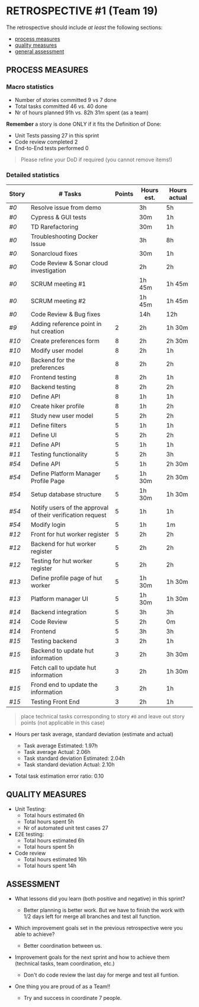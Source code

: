 RETROSPECTIVE #1 (Team 19)
=====================================

The retrospective should include _at least_ the following
sections:

- [process measures](#process-measures)
- [quality measures](#quality-measures)
- [general assessment](#assessment)

## PROCESS MEASURES 

### Macro statistics

- Number of stories committed 9 vs 7 done 
- Total tasks committed 46 vs. 40 done 
- Nr of hours planned 91h vs. 82h 31m spent (as a team)

**Remember** a story is done ONLY if it fits the Definition of Done:
 
- Unit Tests passing 27 in this sprint
- Code review completed 2
- End-to-End tests performed 0

> Please refine your DoD if required (you cannot remove items!) 

### Detailed statistics

| Story  | # Tasks | Points | Hours est. | Hours actual |
|--------|---------|--------|------------|--------------|
| _#0_   | Resolve issue from demo       |       |  3h          |     5h         |
| _#0_   | Cypress & GUI tests  |       | 30m           |        1h       |
| _#0_   | TD Rarefactoring                 |       | 30m           |     1h         |
| _#0_   | Troubleshooting Docker Issue         |       |  3h          |      8h        |
| _#0_   | Sonarcloud fixes                      |       |    30m       |        1h      |
| _#0_   | Code Review & Sonar cloud investigation            |       |     2h       |         2h     |
| _#0_   | SCRUM meeting #1                    |       |     1h 45m    |      1h 45m        |
| _#0_   | SCRUM meeting #2                       |       |    1h 45m        |    1h 45m          |
| _#0_   | Code Review & Bug fixes                    |       |     14h       |      12h        |
| _#9_   | Adding reference point in hut creation  |   2    |    2h        |       1h 30m   |
| _#10_  | Create preferences form                |   8    |      2h       |     2h 30m         |
| _#10_  | Modify user model        |   8    |      2h       |     1h         |
| _#10_  | Backend for the preferences                |   8    |      2h      |     2h         |
| _#10_  | Frontend testing                |   8    |      2h      |     1h         |
| _#10_  | Backend testing              |   8    |      2h      |     2h         |
| _#10_  | Define API               |   8    |      1h      |     1h         |
| _#10_  | Create hiker profile                |   8    |      1h      |     2h         |
| _#11_  | Study new user model                |   5    |      2h      |     2h         |
| _#11_  | Define filters                |   5    |      1h      |     1h         |
| _#11_  | Define UI               |   5    |      2h      |     2h         |
| _#11_  | Define API                |   5    |      1h      |     1h         |
| _#11_  | Testing functionality                |   5    |      2h      |     3h         |
| _#54_  | Define API               |   5    |      1h      |     2h 30m         |
| _#54_  | Define Platform Manager Profile Page               |   5    |      1h 30m      |     2h 30m         |
| _#54_  | Setup database structure               |   5    |      1h 30m      |     1h 30m         |
| _#54_  | Notify users of the approval of their verification request               |   5    |      1h      |     1h         |
| _#54_  | Modify login               |   5    |      1h      |     1m         |
| _#12_  | Front for hut worker register               |   5    |      2h      |     2h         |
| _#12_  | Backend for hut worker register               |   5    |      2h      |     2h         |
| _#12_  | Testing for hut worker register               |   5    |      2h      |     2h         |
| _#13_  | Define profile page of hut worker               |   5    |      1h 30m      |     1h 30m         |
| _#13_  | Platform manager UI               |   5    |      1h 30m      |     1h 30m         |
| _#14_  | Backend integration               |   5    |      3h      |     3h         |
| _#14_  | Code Review               |   5    |      2h      |     0m        |
| _#14_  | Frontend               |   5    |      3h      |     3h         |
| _#15_  | Testing backend               |   3    |      2h      |     1h         |
| _#15_  | Backend to update hut information               |   3    |      2h      |     3h 30m         |
| _#15_  | Fetch call to update hut information               |   3    |      2h      |     1h 30m         |
| _#15_  | Frond end to update the information               |   3    |      2h      |     1h         |
| _#15_  | Testing Front End               |   3    |      2h      |     1h         |

   

> place technical tasks corresponding to story `#0` and leave out story points (not applicable in this case)

- Hours per task average, standard deviation (estimate and actual)
  - Task average Estimated: 1.97h
  - Task average Actual: 2.06h
  - Task standard deviation Estimated: 2.04h
  - Task standard deviation Actual: 2.10h

- Total task estimation error ratio: 0.10

  
## QUALITY MEASURES 

- Unit Testing:
  - Total hours estimated 6h
  - Total hours spent 5h
  - Nr of automated unit test cases 27 
- E2E testing:
  - Total hours estimated 6h
  - Total hours spent 5h
- Code review 
  - Total hours estimated 16h
  - Total hours spent 14h
  


## ASSESSMENT


- What lessons did you learn (both positive and negative) in this sprint?
  - Better planning is better work. But we have to finish the work with 1/2 days left for merge all branches and test all function.

- Which improvement goals set in the previous retrospective were you able to achieve? 
  - Better coordination between us.

- Improvement goals for the next sprint and how to achieve them (technical tasks, team coordination, etc.)
  - Don't do code review the last day for merge and test all funtion.

- One thing you are proud of as a Team!!
  - Try and success in coordinate 7 people.

